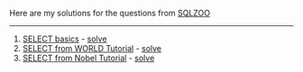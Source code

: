 Here are my solutions for the questions from [SQLZOO](https://sqlzoo.net/)

---

1. [SELECT basics](https://sqlzoo.net/wiki/SELECT_basics) - [solve](https://github.com/FahadAminShovon/SQLZOO_solutions/blob/master/SELECT%20basics.sql)
2. [SELECT from WORLD Tutorial](https://sqlzoo.net/wiki/SELECT_basics) - [solve](https://github.com/FahadAminShovon/SQLZOO_solutions/blob/master/SELECT%20from%20world.sql)
3. [SELECT from Nobel Tutorial](https://sqlzoo.net/wiki/SELECT_from_Nobel_Tutorial) - [solve](https://github.com/FahadAminShovon/SQLZOO_solutions/blob/master/SELECT%20from%20Nobel.sql)